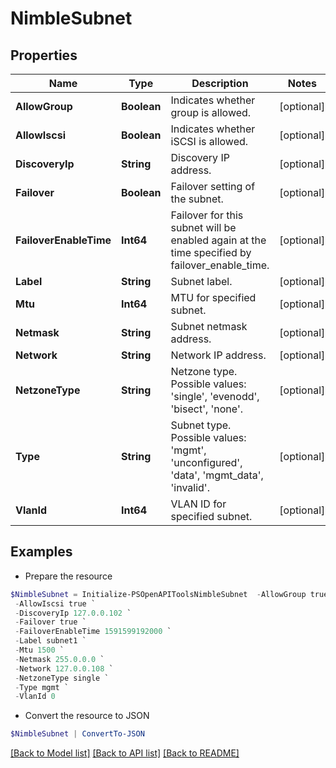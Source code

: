 # NimbleSubnet
## Properties

Name | Type | Description | Notes
------------ | ------------- | ------------- | -------------
**AllowGroup** | **Boolean** | Indicates whether group is allowed. | [optional] 
**AllowIscsi** | **Boolean** | Indicates whether iSCSI is allowed. | [optional] 
**DiscoveryIp** | **String** | Discovery IP address. | [optional] 
**Failover** | **Boolean** | Failover setting of the subnet. | [optional] 
**FailoverEnableTime** | **Int64** | Failover for this subnet will be enabled again at the time specified by failover_enable_time. | [optional] 
**Label** | **String** | Subnet label. | [optional] 
**Mtu** | **Int64** | MTU for specified subnet. | [optional] 
**Netmask** | **String** | Subnet netmask address. | [optional] 
**Network** | **String** | Network IP address. | [optional] 
**NetzoneType** | **String** | Netzone type. Possible values: &#39;single&#39;, &#39;evenodd&#39;, &#39;bisect&#39;, &#39;none&#39;. | [optional] 
**Type** | **String** | Subnet type. Possible values: &#39;mgmt&#39;, &#39;unconfigured&#39;, &#39;data&#39;, &#39;mgmt_data&#39;, &#39;invalid&#39;. | [optional] 
**VlanId** | **Int64** | VLAN ID for specified subnet. | [optional] 

## Examples

- Prepare the resource
```powershell
$NimbleSubnet = Initialize-PSOpenAPIToolsNimbleSubnet  -AllowGroup true `
 -AllowIscsi true `
 -DiscoveryIp 127.0.0.102 `
 -Failover true `
 -FailoverEnableTime 1591599192000 `
 -Label subnet1 `
 -Mtu 1500 `
 -Netmask 255.0.0.0 `
 -Network 127.0.0.108 `
 -NetzoneType single `
 -Type mgmt `
 -VlanId 0
```

- Convert the resource to JSON
```powershell
$NimbleSubnet | ConvertTo-JSON
```

[[Back to Model list]](../README.md#documentation-for-models) [[Back to API list]](../README.md#documentation-for-api-endpoints) [[Back to README]](../README.md)

